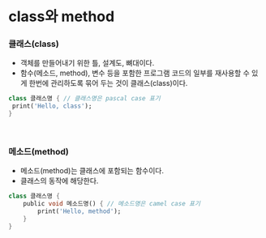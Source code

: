 class와 method
=============
### 클래스(class)    
- 객체를 만들어내기 위한 틀, 설계도, 뼈대이다.  
- 함수(메소드, method), 변수 등을 포함한 프로그램 코드의 일부를 재사용할 수 있게 한번에 관리하도록 묶어 두는 것이 클래스(class)이다.
  
```dart  
class 클래스명 { // 클래스명은 pascal case 표기
 print('Hello, class');
}
```
<br/>

### 메소드(method)   
- 메소드(method)는 클래스에 포함되는 함수이다.  
- 클래스의 동작에 해당한다.

```dart  
class 클래스명 {
	public void 메소드명() { // 메소드명은 camel case 표기
		print('Hello, method');
	}
}
```
<br/>
